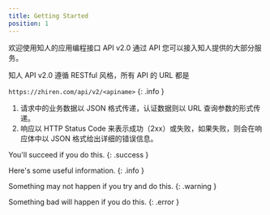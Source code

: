 ```yaml
---
title: Getting Started
position: 1
---
```


欢迎使用知人的应用编程接口 API v2.0 通过 API 您可以接入知人提供的大部分服务。

知人 API v2.0 遵循 RESTful 风格，所有 API 的 URL 都是

`https://zhiren.com/api/v2/<apiname>`
{: .info }

1. 请求中的业务数据以 JSON 格式传递，认证数据则以 URL 查询参数的形式传递。
2. 响应以 HTTP Status Code 来表示成功（2xx）或失败，如果失败，则会在响应体中以 JSON 格式给出详细的错误信息。

You'll succeed if you do this.
{: .success }

Here's some useful information.
{: .info }

Something may not happen if you try and do this.
{: .warning }

Something bad will happen if you do this.
{: .error }
